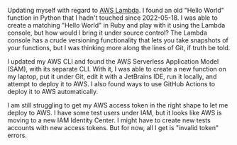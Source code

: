 Updating myself with regard to [AWS Lambda](https://aws.amazon.com/lambda/).  I
found an old "Hello World" function in Python that I hadn't touched since
2022-05-18.  I was able to create a matching "Hello World" in Ruby and play with
it using the Lambda console, but how would I bring it under source control?  The
Lambda console has a crude versioning functionality that lets you take snapshots
of your functions, but I was thinking more along the lines of Git, if truth be
told.

I updated my AWS CLI and found the AWS Serverless Application Model (SAM), with
its separate CLI.  With it, I was able to create a new function on my laptop,
put it under Git, edit it with a JetBrains IDE, run it locally, and attempt to
deploy it to AWS.  I also found ways to use GitHub Actions to deploy it to AWS
automatically.

I am still struggling to get my AWS access token in the right shape to let me
deploy to AWS.  I have some test users under IAM, but it looks like AWS is
moving to a new IAM Identity Center.  I might have to create new tests accounts
with new access tokens.  But for now, all I get is "invalid token" errors.
